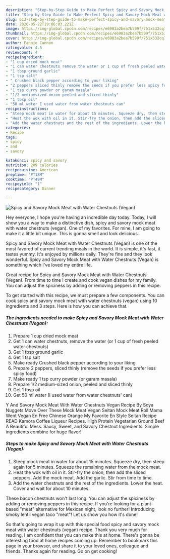 ```yaml
---
description: "Step-by-Step Guide to Make Perfect Spicy and Savory Mock Meat with Water Chestnuts (Vegan)"
title: "Step-by-Step Guide to Make Perfect Spicy and Savory Mock Meat with Water Chestnuts (Vegan)"
slug: 613-step-by-step-guide-to-make-perfect-spicy-and-savory-mock-meat-with-water-chestnuts-vegan
date: 2020-05-22T19:06:03.221Z
image: https://img-global.cpcdn.com/recipes/e6983a2bea7b599f/751x532cq70/spicy-and-savory-mock-meat-with-water-chestnuts-vegan-recipe-main-photo.jpg
thumbnail: https://img-global.cpcdn.com/recipes/e6983a2bea7b599f/751x532cq70/spicy-and-savory-mock-meat-with-water-chestnuts-vegan-recipe-main-photo.jpg
cover: https://img-global.cpcdn.com/recipes/e6983a2bea7b599f/751x532cq70/spicy-and-savory-mock-meat-with-water-chestnuts-vegan-recipe-main-photo.jpg
author: Fannie Cannon
ratingvalue: 4.5
reviewcount: 4
recipeingredient:
- "1 cup dried mock meat"
- "1 can water chestnuts remove the water or 1 cup of fresh peeled water chestnuts"
- "1 tbsp ground garlic"
- "1 tsp salt"
- " Crushed black pepper according to your liking"
- "2 peppers sliced thinly remove the seeds if you prefer less spicy food"
- "1 tsp curry powder or garam masala"
- "1/2 mediumsized onion peeled and sliced thinly"
- "1 tbsp oil"
- "50 ml water I used water from water chestnuts can"
recipeinstructions:
- "Steep mock meat in water for about 15 minutes. Squeeze dry, then steep again for 5 minutes. Squeeze the remaining water from the mock meat."
- "Heat the wok with oil in it. Stir-fry the onion, then add the sliced peppers. Add the mock meat. Add the garlic. Stir from time to time."
- "Add the water chestnuts and the rest of the ingredients. Lower the heat. Cover and wait for about 10 minutes."
categories:
- Recipe
tags:
- spicy
- and
- savory

katakunci: spicy and savory 
nutrition: 209 calories
recipecuisine: American
preptime: "PT18M"
cooktime: "PT49M"
recipeyield: "1"
recipecategory: Dinner

---
```



![Spicy and Savory Mock Meat with Water Chestnuts (Vegan)](https://img-global.cpcdn.com/recipes/e6983a2bea7b599f/751x532cq70/spicy-and-savory-mock-meat-with-water-chestnuts-vegan-recipe-main-photo.jpg)

Hey everyone, I hope you're having an incredible day today. Today, I will show you a way to make a distinctive dish, spicy and savory mock meat with water chestnuts (vegan). One of my favorites. For mine, I am going to make it a little bit unique. This is gonna smell and look delicious.

Spicy and Savory Mock Meat with Water Chestnuts (Vegan) is one of the most favored of current trending meals in the world. It is simple, it's fast, it tastes yummy. It's enjoyed by millions daily. They're fine and they look wonderful. Spicy and Savory Mock Meat with Water Chestnuts (Vegan) is something which I've loved my entire life.

Great recipe for Spicy and Savory Mock Meat with Water Chestnuts (Vegan). From time to time I create and cook vegan dishes for my family. You can adjust the spiciness by adding or removing peppers in this recipe.


To get started with this recipe, we must prepare a few components. You can cook spicy and savory mock meat with water chestnuts (vegan) using 10 ingredients and 3 steps. Here is how you can achieve that.

<!--inarticleads1-->

##### The ingredients needed to make Spicy and Savory Mock Meat with Water Chestnuts (Vegan):

1. Prepare 1 cup dried mock meat
1. Get 1 can water chestnuts, remove the water (or 1 cup of fresh peeled water chestnuts)
1. Get 1 tbsp ground garlic
1. Get 1 tsp salt
1. Make ready  Crushed black pepper according to your liking
1. Prepare 2 peppers, sliced thinly (remove the seeds if you prefer less spicy food)
1. Make ready 1 tsp curry powder (or garam masala)
1. Prepare 1/2 medium-sized onion, peeled and sliced thinly
1. Get 1 tbsp oil
1. Get 50 ml water (I used water from water chestnuts&#39; can)


Y And Savory Mock Meat With Water Chestnuts Vegan Recipe By Soya Nuggets Move Over These Mock Meat Vegan Seitan Mock Meat Roll Mama Went Vegan En Free Chinese Orange My Favorite En Style Seitan Recipe READ Kamora Coffee Liqueur Recipes. High Protein Vegetarian Ground Beef A Beautiful Mess. Saucy, Sweet, and Savory Chestnut Ingredients. Simple ingredients combine for huge flavor! 

<!--inarticleads2-->

##### Steps to make Spicy and Savory Mock Meat with Water Chestnuts (Vegan):

1. Steep mock meat in water for about 15 minutes. Squeeze dry, then steep again for 5 minutes. Squeeze the remaining water from the mock meat.
1. Heat the wok with oil in it. Stir-fry the onion, then add the sliced peppers. Add the mock meat. Add the garlic. Stir from time to time.
1. Add the water chestnuts and the rest of the ingredients. Lower the heat. Cover and wait for about 10 minutes.


These bacon chestnuts won&#39;t last long. You can adjust the spiciness by adding or removing peppers in this recipe. If you&#39;re looking for a plant-based &#34;meat&#34; alternative for Mexican night, look no further! Introducing smoky lentil vegan taco &#34;meat&#34;! Let us show you how it&#39;s done! 

So that's going to wrap it up with this special food spicy and savory mock meat with water chestnuts (vegan) recipe. Thank you very much for reading. I am confident that you can make this at home. There's gonna be interesting food at home recipes coming up. Remember to bookmark this page in your browser, and share it to your loved ones, colleague and friends. Thanks again for reading. Go on get cooking!
